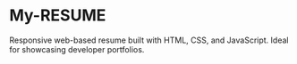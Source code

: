 # My-RESUME
Responsive web-based resume built with HTML, CSS, and JavaScript. Ideal for showcasing developer portfolios.
